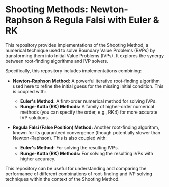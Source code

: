 # Shooting Methods: Newton-Raphson & Regula Falsi with Euler & RK

This repository provides implementations of the Shooting Method, a numerical technique used to solve Boundary Value Problems (BVPs) by transforming them into Initial Value Problems (IVPs). It explores the synergy between root-finding algorithms and IVP solvers.

Specifically, this repository includes implementations combining:

-   **Newton-Raphson Method:** A powerful iterative root-finding algorithm used here to refine the initial guess for the missing initial condition. This is coupled with:
    -   **Euler's Method:** A first-order numerical method for solving IVPs.
    -   **Runge-Kutta (RK) Methods:** A family of higher-order numerical methods (you can specify the order, e.g., RK4) for more accurate IVP solutions.

-   **Regula Falsi (False Position) Method:** Another root-finding algorithm, known for its guaranteed convergence (though potentially slower than Newton-Raphson). This is also coupled with:
    -   **Euler's Method:** For solving the resulting IVPs.
    -   **Runge-Kutta (RK) Methods:** For solving the resulting IVPs with higher accuracy.

This repository can be useful for understanding and comparing the performance of different combinations of root-finding and IVP solving techniques within the context of the Shooting Method.
